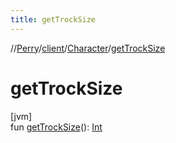 ```yaml
---
title: getTrockSize
---
```

//[Perry](../../../index.html)/[client](../index.html)/[Character](index.html)/[getTrockSize](get-trock-size.html)



# getTrockSize



[jvm]\
fun [getTrockSize](get-trock-size.html)(): [Int](https://kotlinlang.org/api/latest/jvm/stdlib/kotlin/-int/index.html)




